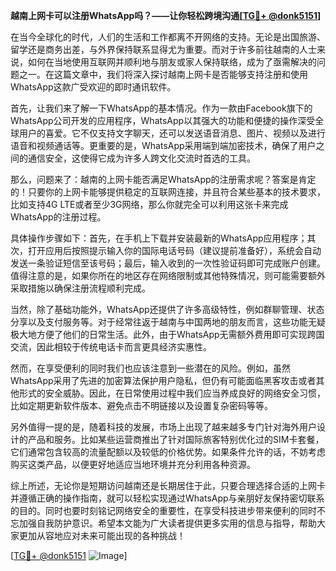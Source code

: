 **越南上网卡可以注册WhatsApp吗？——让你轻松跨境沟通[[TG💪+ @donk5151](https://t.me/s/donk5151)]**

在当今全球化的时代，人们的生活和工作都离不开网络的支持。无论是出国旅游、留学还是商务出差，与外界保持联系显得尤为重要。而对于许多前往越南的人士来说，如何在当地使用互联网并顺利地与朋友或家人保持联络，成为了亟需解决的问题之一。在这篇文章中，我们将深入探讨越南上网卡是否能够支持注册和使用WhatsApp这款广受欢迎的即时通讯软件。

首先，让我们来了解一下WhatsApp的基本情况。作为一款由Facebook旗下的WhatsApp公司开发的应用程序，WhatsApp以其强大的功能和便捷的操作深受全球用户的喜爱。它不仅支持文字聊天，还可以发送语音消息、图片、视频以及进行语音和视频通话等。更重要的是，WhatsApp采用端到端加密技术，确保了用户之间的通信安全，这使得它成为许多人跨文化交流时首选的工具。

那么，问题来了：越南的上网卡能否满足WhatsApp的注册需求呢？答案是肯定的！只要你的上网卡能够提供稳定的互联网连接，并且符合某些基本的技术要求，比如支持4G LTE或者至少3G网络，那么你就完全可以利用这张卡来完成WhatsApp的注册过程。

具体操作步骤如下：首先，在手机上下载并安装最新的WhatsApp应用程序；其次，打开应用后按照提示输入你的国际电话号码（建议提前准备好），系统会自动发送一条验证短信至该号码；最后，输入收到的一次性验证码即可完成账户创建。值得注意的是，如果你所在的地区存在网络限制或其他特殊情况，则可能需要额外采取措施以确保注册流程顺利完成。

当然，除了基础功能外，WhatsApp还提供了许多高级特性，例如群聊管理、状态分享以及支付服务等。对于经常往返于越南与中国两地的朋友而言，这些功能无疑极大地方便了他们的日常生活。此外，由于WhatsApp无需额外费用即可实现跨国交流，因此相较于传统电话卡而言更具经济实惠性。

然而，在享受便利的同时我们也应该注意到一些潜在的风险。例如，虽然WhatsApp采用了先进的加密算法保护用户隐私，但仍有可能面临黑客攻击或者其他形式的安全威胁。因此，在日常使用过程中我们应当养成良好的网络安全习惯，比如定期更新软件版本、避免点击不明链接以及设置复杂密码等等。

另外值得一提的是，随着科技的发展，市场上出现了越来越多专门针对海外用户设计的产品和服务。比如某些运营商推出了针对国际旅客特别优化过的SIM卡套餐，它们通常包含较高的流量配额以及较低的价格优势。如果条件允许的话，不妨考虑购买这类产品，以便更好地适应当地环境并充分利用各种资源。

综上所述，无论你是短期访问越南还是长期居住于此，只要合理选择合适的上网卡并遵循正确的操作指南，就可以轻松实现通过WhatsApp与亲朋好友保持密切联系的目的。同时也要时刻铭记网络安全的重要性，在享受科技进步带来便利的同时不忘加强自我防护意识。希望本文能为广大读者提供更多实用的信息与指导，帮助大家更加从容地应对未来可能出现的各种挑战！

[[TG💪+ @donk5151](https://t.me/s/donk5151) ![Image](https://i.postimg.cc/rwNCRYN7/Snipaste-2025-04-30-17-27-05.png)]